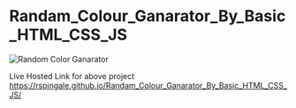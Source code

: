 ﻿# Randam_Colour_Ganarator_By_Basic_HTML_CSS_JS
![Random Color Ganarator](https://github.com/Rspingale/Randam_Colour_Ganarator_By_Basic_HTML_CSS_JS/assets/105566017/d5f3228a-4d0d-440f-b4a0-855fae7a4255)

Live Hosted Link for above project https://rspingale.github.io/Randam_Colour_Ganarator_By_Basic_HTML_CSS_JS/
